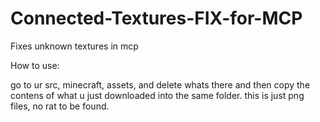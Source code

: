 # Connected-Textures-FIX-for-MCP
Fixes unknown textures in mcp 

How to use:

go to ur src, minecraft, assets, and delete whats there and then copy the contens of what u just downloaded into the same folder. this is just png files, no rat to be found.
